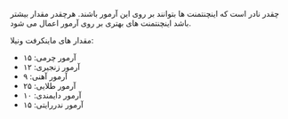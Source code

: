 چقدر نادر است که اینچنتمنت ها بتوانند بر روی این آرمور باشند. هرچقدر مقدار بیشتر باشد اینچنتمنت های بهتری بر روی آرمور اعمال می شود.

مقدار های ماینکرفت ونیلا:

* آرمور چرمی: ۱۵
* آرمور زنجیری: ۱۲
* آرمور آهنی: ۹
* آرمور طلایی: ۲۵
* آرمور دایمندی: ۱۰
* آرمور ندررایتی: ۱۵